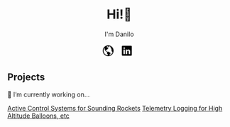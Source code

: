 <h1 align='center'> Hi!👋 </h1>
<p align='center'>I'm Danilo</p>

<p align='center'>
<a href="http://daniloonspace.com"><img height="30" src="https://raw.githubusercontent.com/ndanilo8/ndanilo8/master/icons/md-globe.png"></a>&nbsp;&nbsp;
<a href="https://www.linkedin.com/in/danilo-nascimento-501b50204/"><img height="30" src="https://raw.githubusercontent.com/ndanilo8/ndanilo8/master/icons/logo-linkedin.png"></a>&nbsp;&nbsp;
</p>

<h2 align='left'> Projects </h2>
<p align='left'>🔭 I’m currently working on...</p>
<p align='left'>
  <a href="https://github.com/ndanilo8/GNC-model-rocket" target="_blank" rel="noopener noreferrer">Active Control Systems for   Sounding Rockets</a>
  <a href="https://github.com/ndanilo8/AvionicsTelemetryLogger" target="_blank" rel="noopener noreferrer">Telemetry Logging     for High Altitude Balloons, etc</a>
</p>
<!--
**ndanilo8/ndanilo8** is a ✨ _special_ ✨ repository because its `README.md` (this file) appears on your GitHub profile.

Here are some ideas to get you started:

- 🔭 I’m currently working on ...
- 🌱 I’m currently learning ...
- 👯 I’m looking to collaborate on ...
- 🤔 I’m looking for help with ...
- 💬 Ask me about ...
- 📫 How to reach me: ...
- 😄 Pronouns: ...
- ⚡ Fun fact: ...
-->
